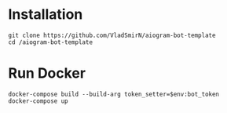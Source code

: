 # Installation
```
git clone https://github.com/VladSmirN/aiogram-bot-template
cd /aiogram-bot-template
```

# Run Docker
```
docker-compose build --build-arg token_setter=$env:bot_token
docker-compose up
```